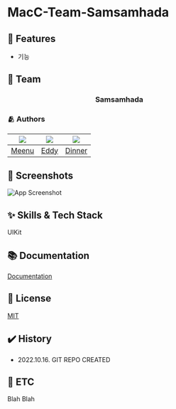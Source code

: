# MacC-Team-Samsamhada

## 📌 Features

- 기능

## 👥 Team

<div align="center">

### Samsamhada

</div>

### 🫂 Authors

|<img src="https://github.com/taek0622.png">|<img src="https://github.com/juny0110.png">|<img src="https://github.com/creohwan.png">|
|:-:|:-:|:-:|
|[Meenu](https://github.com/taek0622)|[Eddy](https://github.com/juny0110)|[Dinner](https://github.com/creohwan)|


## 🌃 Screenshots

![App Screenshot](https://dummyimage.com/250x500/000/fff.png)


## ✨ Skills & Tech Stack

UIKit

## 📚 Documentation

[Documentation](https://linktodocumentation)


## :lock_with_ink_pen: License

[MIT](https://choosealicense.com/licenses/mit/)

## ✔️ History

- 2022.10.16. GIT REPO CREATED

## 🧩 ETC

Blah Blah
